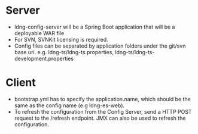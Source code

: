 
# Server

- ldng-config-server will be a Spring Boot application that will be a deployable WAR file
- For SVN, SVNKit licensing is required.
- Config files can be separated by application folders under the git/svn base uri. e.g. ldng-ts/ldng-ts.properties, ldng-ts/ldng-ts-development.properties

# Client

- bootstrap.yml has to specify the application.name, which should be the same as the config name (e.g ldng-es-web).
- To refresh the configuration from the Config Server, send a HTTP POST request to the /refresh endpoint. JMX can also be used to refresh the configuration.
